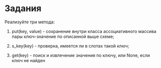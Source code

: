 # Задания

Реализуйте три метода:

1. put(key, value) - сохранение внутри класса ассоциативного массива пары ключ-значение по описанной выше схеме;

2. s_key(key) - проверка, имеется ли в слотах такой ключ;

3. get(key) - поиск и извлечение значения по ключу, или None, если ключ не найден